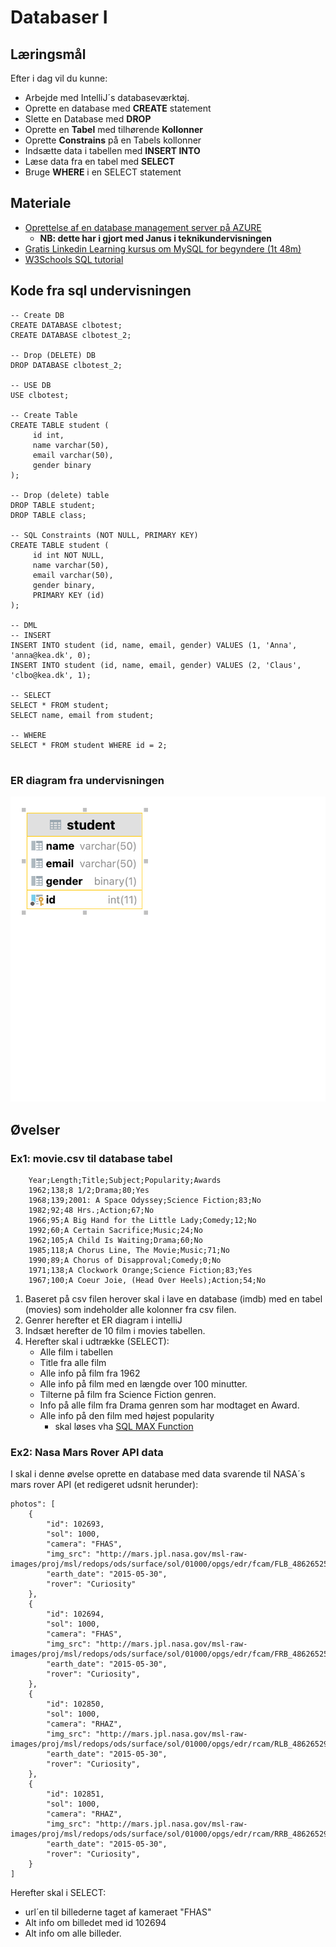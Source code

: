 # Databaser I

## Læringsmål

Efter i dag vil du kunne:

* Arbejde med IntelliJ´s databaseværktøj.
* Oprette en database med **CREATE** statement
* Slette en Database med **DROP**
* Oprette en **Tabel** med tilhørende **Kollonner**
* Oprette **Constrains** på en Tabels kollonner
* Indsætte data i tabellen med **INSERT INTO**
* Læse data fra en tabel med **SELECT**
* Bruge **WHERE** i en SELECT statement

## Materiale

* [Oprettelse af en database management server på AZURE](assets/AZURE\_opret\_db.png)
  * **NB: dette har i gjort med Janus i teknikundervisningen**
* [Gratis Linkedin Learning kursus om MySQL for begyndere (1t 48m)](https://www.linkedin.com/learning/learning-mysql-development-2/learning-to-use-mysql?autoplay=true&resume=false&u=36836804)
* [W3Schools SQL tutorial](https://www.w3schools.com/sql/)

## Kode fra sql undervisningen 

```
-- Create DB
CREATE DATABASE clbotest;
CREATE DATABASE clbotest_2;

-- Drop (DELETE) DB
DROP DATABASE clbotest_2;

-- USE DB
USE clbotest;

-- Create Table
CREATE TABLE student (
	 id int,
	 name varchar(50),
	 email varchar(50),
	 gender binary
);

-- Drop (delete) table
DROP TABLE student;
DROP TABLE class;

-- SQL Constraints (NOT NULL, PRIMARY KEY)
CREATE TABLE student (
	 id int NOT NULL,
	 name varchar(50),
	 email varchar(50),
	 gender binary,
	 PRIMARY KEY (id)
);

-- DML
-- INSERT
INSERT INTO student (id, name, email, gender) VALUES (1, 'Anna', 'anna@kea.dk', 0);
INSERT INTO student (id, name, email, gender) VALUES (2, 'Claus', 'clbo@kea.dk', 1);

-- SELECT
SELECT * FROM student;
SELECT name, email from student;

-- WHERE
SELECT * FROM student WHERE id = 2;


```
### ER diagram fra undervisningen

![](assets/student_er.png) 

## Øvelser

### Ex1: movie.csv til database tabel

```
	Year;Length;Title;Subject;Popularity;Awards
	1962;138;8 1/2;Drama;80;Yes
	1968;139;2001: A Space Odyssey;Science Fiction;83;No
	1982;92;48 Hrs.;Action;67;No
	1966;95;A Big Hand for the Little Lady;Comedy;12;No
	1992;60;A Certain Sacrifice;Music;24;No
	1962;105;A Child Is Waiting;Drama;60;No
	1985;118;A Chorus Line, The Movie;Music;71;No
	1990;89;A Chorus of Disapproval;Comedy;0;No
	1971;138;A Clockwork Orange;Science Fiction;83;Yes
	1967;100;A Coeur Joie, (Head Over Heels);Action;54;No

```

1. Baseret på csv filen herover skal i lave en database (imdb) med en tabel (movies) som indeholder alle kolonner fra csv filen.
2. Genrer herefter et ER diagram i intelliJ
3. Indsæt herefter de 10 film i movies tabellen.
4. Herefter skal i udtrække (SELECT):
	* Alle film i tabellen
	* Title fra alle film
	* Alle info på film fra 1962
	* Alle info på film med en længde over 100 minutter.
	* Tilterne på film fra Science Fiction genren.
	* Info på alle film fra Drama genren som har modtaget en Award.
	* Alle info på den film med højest popularity
		* skal løses vha [SQL MAX Function](https://www.w3schools.com/sql/func_mysql_max.asp) 

### Ex2: Nasa Mars Rover API data

I skal i denne øvelse oprette en database med data svarende til NASA´s mars rover API (et redigeret udsnit herunder):

```
photos": [
	{
		"id": 102693,
		"sol": 1000,
		"camera": "FHAS",
		"img_src": "http://mars.jpl.nasa.gov/msl-raw-images/proj/msl/redops/ods/surface/sol/01000/opgs/edr/fcam/FLB_486265257EDR_F0481570FHAZ00323M_.JPG",
		"earth_date": "2015-05-30",
		"rover": "Curiosity" 
	},
	{
		"id": 102694,
		"sol": 1000,
		"camera": "FHAS",
		"img_src": "http://mars.jpl.nasa.gov/msl-raw-images/proj/msl/redops/ods/surface/sol/01000/opgs/edr/fcam/FRB_486265257EDR_F0481570FHAZ00323M_.JPG",
		"earth_date": "2015-05-30",
		"rover": "Curiosity",
	},
	{
		"id": 102850,
		"sol": 1000,
		"camera": "RHAZ",
		"img_src": "http://mars.jpl.nasa.gov/msl-raw-images/proj/msl/redops/ods/surface/sol/01000/opgs/edr/rcam/RLB_486265291EDR_F0481570RHAZ00323M_.JPG",
		"earth_date": "2015-05-30",
		"rover": "Curiosity",
	},
	{
		"id": 102851,
		"sol": 1000,
		"camera": "RHAZ",
		"img_src": "http://mars.jpl.nasa.gov/msl-raw-images/proj/msl/redops/ods/surface/sol/01000/opgs/edr/rcam/RRB_486265291EDR_F0481570RHAZ00323M_.JPG",
		"earth_date": "2015-05-30",
		"rover": "Curiosity",
	}
] 

```
 
Herefter skal i SELECT:

* url´en til billederne taget af kameraet "FHAS"
* Alt info om billedet med id 102694
* Alt info om alle billeder.
